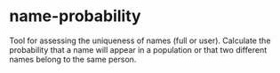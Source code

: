 name-probability
================

Tool for assessing the uniqueness of names (full or user). Calculate the probability that a name will appear in a population or that two different names belong to the same person.
